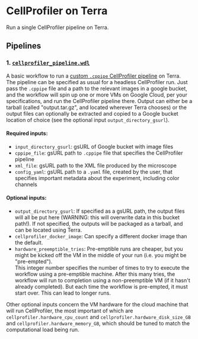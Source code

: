 # CellProfiler on Terra

Run a single CellProfiler pipeline on Terra.

## Pipelines

### 1. [`cellprofiler_pipeline.wdl`](cellprofiler_pipeline.wdl)

A basic workflow to run a 
[custom `.cppipe` CellProfiler pipeline](https://cellprofiler-manual.s3.amazonaws.com/CellProfiler-4.2.1/help/pipelines_building.html) 
on Terra.  
The pipeline can be specified as usual for a headless CellProfiler run.  Just 
pass the `.cppipe` file and a path to the relevant images in a google bucket, 
and the workflow will spin up one or more VMs on Google Cloud, per your specifications, 
and run the CellProfiler pipeline there. Output can either be a tarball 
(called "output.tar.gz", and located wherever Terra chooses) or the output 
files can optionally be extracted and copied to a Google bucket location of 
choice (see the optional input `output_directory_gsurl`).

#### Required inputs:
- `input_directory_gsurl`: gsURL of Google bucket with image files
- `cppipe_file`: gsURL path to `.cppipe` file that specifies the CellProfiler 
pipeline
- `xml_file`: gsURL path to the XML file produced by the microscope
- `config_yaml`: gsURL path to a `.yaml` file, created by the user, that 
specifies important metadata about the experiment, including color channels

#### Optional inputs:
- `output_directory_gsurl`: If specified as a gsURL path, the output files will 
all be put here (WARNING: this will overwrite data in this bucket path!).  If 
not specified, the outputs will be packaged as a tarball, and can be located 
using Terra.
- `cellprofiler_docker_image`: Can specify a different docker image than the 
default.
- `hardware_preemptible_tries`: Pre-emptible runs are cheaper, but you might be 
kicked off the VM in the middle of your run (i.e. you might be "pre-empted").  
This integer number specifies the number of times to try to execute the workflow 
using a pre-emptible machine.  After this many tries, the workflow will run to 
completion using a non-preemptible VM (if it hasn't already completed).  But 
each time the workflow is pre-empted, it must start over.  This can lead to 
longer runs.

Other optional inputs concern the VM hardware for the cloud machine that will 
run CellProfiler, the most important of which are 
`cellprofiler.hardware_cpu_count` and `cellprofiler.hardware_disk_size_GB` and 
`cellprofiler.hardware_memory_GB`, which should be tuned to match the 
computational load being run.
